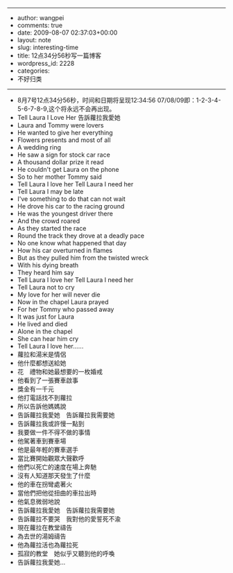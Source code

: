 - --
- author: wangpei
- comments: true
- date: 2009-08-07 02:37:03+00:00
- layout: note
- slug: interesting-time
- title: 12点34分56秒写一篇博客
- wordpress_id: 2228
- categories:
- 不好归类
- --
- 8月7号12点34分56秒，时间和日期将呈现12:34:56 07/08/09即：1-2-3-4-5-6-7-8-9,这个将永远不会再出现。
- Tell Laura I Love Her 告訴蘿拉我愛她
- Laura and Tommy were lovers
- He wanted to give her everything
- Flowers presents and most of all
- A wedding ring
- He saw a sign for stock car race
- A thousand dollar prize it read
- He couldn't get Laura on the phone
- So to her mother Tommy said
- Tell Laura I love her Tell Laura I need her
- Tell Laura I may be late
- I've something to do that can not wait
- He drove his car to the racing ground
- He was the youngest driver there
- And the crowd roared
- As they started the race
- Round the track they drove at a deadly pace
- No one know what happened that day
- How his car overturned in flames
- But as they pulled him from the twisted wreck
- With his dying breath
- They heard him say
- Tell Laura I love her Tell Laura I need her
- Tell Laura not to cry
- My love for her will never die
- Now in the chapel Laura prayed
- For her Tommy who passed away
- It was just for Laura
- He lived and died
- Alone in the chapel
- She can hear him cry
- Tell Laura I love her......
- 蘿拉和湯米是情侶
- 他什麼都想送給她
- 花　禮物和她最想要的一枚婚戒
- 他看到了一張賽車啟事
- 獎金有一千元
- 他打電話找不到蘿拉
- 所以告訴他媽媽說
- 告訴蘿拉我愛她　告訴蘿拉我需要她
- 告訴蘿拉我或許慢一點到
- 我要做一件不得不做的事情
- 他駕著車到賽車場
- 他是最年輕的賽車選手
- 當比賽開始觀眾大聲歡呼
- 他們以死亡的速度在場上奔馳
- 沒有人知道那天發生了什麼
- 他的車在拐彎處著火
- 當他們把他從扭曲的車拉出時
- 他氣息微弱地說
- 告訴蘿拉我愛她　告訴蘿拉我需要她
- 告訴蘿拉不要哭　我對他的愛誓死不渝
- 現在蘿拉在教堂禱告
- 為去世的湯姆禱告
- 他為蘿拉活也為蘿拉死
- 孤寂的教堂　她似乎又聽到他的呼喚
- 告訴蘿拉我愛她...
